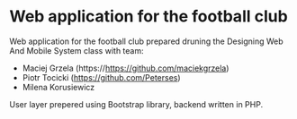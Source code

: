 # Web application for the football club

Web application for the football club prepared druning the Designing Web And Mobile System class with team:
* Maciej Grzela (https://https://github.com/maciekgrzela)
* Piotr Tocicki (https://github.com/Peterses)
* Milena Korusiewicz

User layer prepered using Bootstrap library, backend written in PHP.